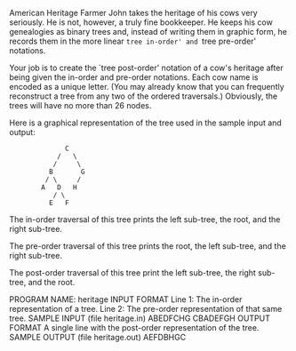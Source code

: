 American Heritage
Farmer John takes the heritage of his cows very seriously. He is not, however, a truly fine bookkeeper. He keeps his cow genealogies as binary trees and, instead of writing them in graphic form, he records them in the more linear `tree in-order' and `tree pre-order' notations.

Your job is to create the `tree post-order' notation of a cow's heritage after being given the in-order and pre-order notations. Each cow name is encoded as a unique letter. (You may already know that you can frequently reconstruct a tree from any two of the ordered traversals.) Obviously, the trees will have no more than 26 nodes.

Here is a graphical representation of the tree used in the sample input and output:

                  C
                /   \
               /     \
              B       G
             / \     /
            A   D   H
               / \
              E   F
The in-order traversal of this tree prints the left sub-tree, the root, and the right sub-tree.

The pre-order traversal of this tree prints the root, the left sub-tree, and the right sub-tree.

The post-order traversal of this tree print the left sub-tree, the right sub-tree, and the root.

PROGRAM NAME: heritage
INPUT FORMAT
Line 1:	The in-order representation of a tree.
Line 2:	The pre-order representation of that same tree.
SAMPLE INPUT (file heritage.in)
ABEDFCHG
CBADEFGH
OUTPUT FORMAT
A single line with the post-order representation of the tree.
SAMPLE OUTPUT (file heritage.out)
AEFDBHGC 
